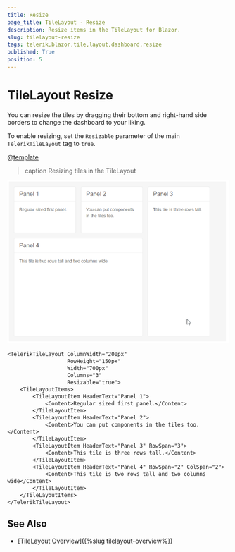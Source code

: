 ```yaml
---
title: Resize
page_title: TileLayout - Resize
description: Resize items in the TileLayout for Blazor.
slug: tilelayout-resize
tags: telerik,blazor,tile,layout,dashboard,resize
published: True
position: 5
---
```


# TileLayout Resize

You can resize the tiles by dragging their bottom and right-hand side borders to change the dashboard to your liking.

To enable resizing, set the `Resizable` parameter of the main `TelerikTileLayout` tag to `true`.

@[template](/_contentTemplates/tilelayout/basics.md#resizing-reordering-logic)

>caption Resizing tiles in the TileLayout

![resize tiles](images/tilelayout-resizing-overview.gif)

````CSHTML
<TelerikTileLayout ColumnWidth="200px"
                   RowHeight="150px"
                   Width="700px"
                   Columns="3"
                   Resizable="true">
    <TileLayoutItems>
        <TileLayoutItem HeaderText="Panel 1">
            <Content>Regular sized first panel.</Content>
        </TileLayoutItem>
        <TileLayoutItem HeaderText="Panel 2">
            <Content>You can put components in the tiles too.</Content>
        </TileLayoutItem>
        <TileLayoutItem HeaderText="Panel 3" RowSpan="3">
            <Content>This tile is three rows tall.</Content>
        </TileLayoutItem>
        <TileLayoutItem HeaderText="Panel 4" RowSpan="2" ColSpan="2">
            <Content>This tile is two rows tall and two columns wide</Content>
        </TileLayoutItem>
    </TileLayoutItems>
</TelerikTileLayout>
````


## See Also

  * [TileLayout Overview]({%slug tilelayout-overview%})
